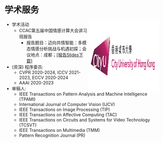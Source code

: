 # 学术服务

<a href="https://www.cityu.edu.hk/zh-cn">
<img src="/images/cityu_logo.jpg" alt="cityu" width="230px" height="230px" style="float: right;"> 
</a>

- 学术活动
  - CCAC第五届中国情感计算大会讲习班报告
    - 报告题目：迈向共情智能：多模态情感分析挑战与机遇初探；会议地点：成都；[\[报告Slides下载\]](https://ieeexplore.ieee.org/stamp/stamp.jsp?tp=&arnumber=10904287)
- (资深) 程序委员:
    - CVPR 2020-2024, ICCV 2021-2023, ECCV 2020-2024
    - AAAI 2020-2023
- 审稿人:
    - IEEE Transactions on Pattern Analysis and Machine Intelligence (TPAMI)
    - International Journal of Computer Vision (IJCV)
    - IEEE Transactions on Image Processing (TIP)
    - IEEE Transactions on Affective Computing (TAC)
    - IEEE Transactions on Circuits and Systems for Video Technology (TCSVT)
    - IEEE Transactions on Multimedia (TMM)
    - Pattern Recognition Journal (PR)
